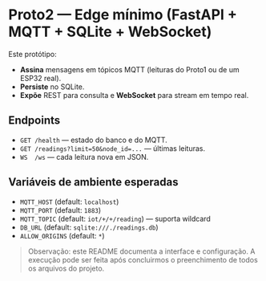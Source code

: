 # Proto2 — Edge mínimo (FastAPI + MQTT + SQLite + WebSocket)

Este protótipo:
- **Assina** mensagens em tópicos MQTT (leituras do Proto1 ou de um ESP32 real).
- **Persiste** no SQLite.
- **Expõe** REST para consulta e **WebSocket** para stream em tempo real.

## Endpoints
- `GET /health` — estado do banco e do MQTT.
- `GET /readings?limit=50&node_id=...` — últimas leituras.
- `WS  /ws` — cada leitura nova em JSON.

## Variáveis de ambiente esperadas
- `MQTT_HOST` (default: `localhost`)
- `MQTT_PORT` (default: `1883`)
- `MQTT_TOPIC` (default: `iot/+/+/reading`) — suporta wildcard
- `DB_URL` (default: `sqlite:///./readings.db`)
- `ALLOW_ORIGINS` (default: `*`)

> Observação: este README documenta a interface e configuração. A execução pode ser feita após concluirmos o preenchimento de todos os arquivos do projeto.
